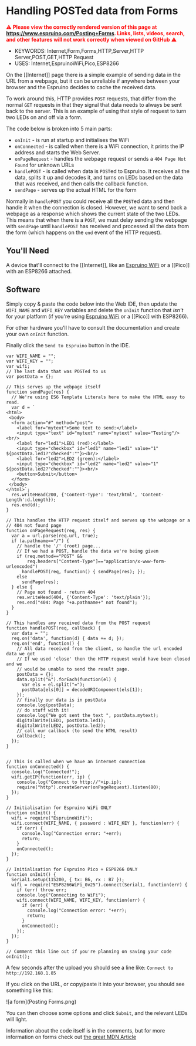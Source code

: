 <!--- Copyright (c) 2018 Gordon Williams, Pur3 Ltd. See the file LICENSE for copying permission. -->
Handling POSTed data from Forms
===============================

<span style="color:red">:warning: **Please view the correctly rendered version of this page at https://www.espruino.com/Posting+Forms. Links, lists, videos, search, and other features will not work correctly when viewed on GitHub** :warning:</span>

* KEYWORDS: Internet,Form,Forms,HTTP,Server,HTTP Server,POST,GET,HTTP Request
* USES: Internet,EspruinoWiFi,Pico,ESP8266

On the [[Internet]] page there is a simple example of sending data in the
URL from a webpage, but it can be unreliable if anywhere between
your browser and the Espruino decides to cache the received data.

To work around this, HTTP provides `POST` requests, that differ from the normal
`GET` requests in that they signal that data needs to always be sent back
to the server. This is an example of using that style of request to turn two
LEDs on and off via a form.

The code below is broken into 5 main parts:

* `onInit` - is run at startup and initialises the WiFi
* `onConnected` - is called when there is a WiFi connection, it prints the IP address and starts the Web Server.
* `onPageRequest` - handles the webpage request or sends a `404 Page Not Found` for unknown URLs
* `handlePOST` - is called when data is `POST`ed to Espruino. It receives all the data, splits it up and decodes it, and turns on LEDs based on the data that was received, and then calls the callback function.
* `sendPage` - serves up the actual HTML for the form

Normally in `handlePOST` you could receive all the `POST`ed data and then handle
it when the connection is closed. However, we want to send back a webpage as
a response which shows the current state of the two LEDs. This
means that when there is a `POST`, we must delay sending the webpage with
`sendPage` until `handlePOST` has received and processed all the data from the
form (which happens on the `end` event of the HTTP request).

You'll Need
----------

A device that'll connect to the [[Internet]], like an [Espruino WiFi](/WiFi)
or a [[Pico]] with an ESP8266 attached.


Software
--------

Simply copy & paste the code below into the Web IDE, then update the `WIFI_NAME`
and `WIFI_KEY` variables and delete the `onInit` function that *isn't* for
your platform (if you're using [Espruino WiFi](/WiFi) or a [[Pico]] with ESP8266).

For other hardware you'll have to consult the documentation and create your
own `onInit` function.

Finally click the `Send to Espruino` button in the IDE.

```
var WIFI_NAME = "";
var WIFI_KEY = "";
var wifi;
// The last data that was POSTed to us
var postData = {};

// This serves up the webpage itself
function sendPage(res) {
  // We're using ES6 Template Literals here to make the HTML easy to read.
  var d = `
<html>
 <body>
  <form action="#" method="post">
    <label for="mytext">Some text to send:</label>
    <input type="text" id="mytext" name="mytext" value="Testing"/><br/>
    <label for="led1">LED1 (red):</label>
    <input type="checkbox" id="led1" name="led1" value="1" ${postData.led1?"checked":""}><br/>
    <label for="led2">LED2 (green):</label>
    <input type="checkbox" id="led2" name="led2" value="1" ${postData.led2?"checked":""}><br/>
    <button>Submit</button>
  </form>
 </body>
</html>`;
  res.writeHead(200, {'Content-Type': 'text/html', 'Content-Length':d.length});
  res.end(d);
}  

// This handles the HTTP request itself and serves up the webpage or a
// 404 not found page
function onPageRequest(req, res) {
  var a = url.parse(req.url, true);
  if (a.pathname=="/") {
    // handle the '/' (root) page...
    // If we had a POST, handle the data we're being given
    if (req.method=="POST" &&
        req.headers["Content-Type"]=="applicatio­n/x-www-form-urlencoded")
      handlePOST(req, function() { sendPage(res); });
    else
      sendPage(res);
  } else {
    // Page not found - return 404
    res.writeHead(404, {'Content-Type': 'text/plain'});
    res.end("404: Page "+a.pathname+" not found");
  }
}

// This handles any received data from the POST request
function handlePOST(req, callback) {
  var data = "";
  req.on('data', function(d) { data += d; });
  req.on('end', function() {
    // All data received from the client, so handle the url encoded data we got
    // If we used 'close' then the HTTP request would have been closed and we
    // would be unable to send the result page.
    postData = {};
    data.split("&").forEach(function(el) {
      var els = el.split("=");
      postData[els[0]] = decodeURIComponent(els[1]);
    });
    // finally our data is in postData
    console.log(postData);
    // do stuff with it!
    console.log("We got sent the text ", postData.mytext);
    digitalWrite(LED1, postData.led1);
    digitalWrite(LED2, postData.led2);
    // call our callback (to send the HTML result)
    callback();
  });
}


// This is called when we have an internet connection
function onConnected() {
  console.log("Connected!");
  wifi.getIP(function(err, ip) {
    console.log("Connect to http://"+ip.ip);
    require("http").createServer(onPageRequest).listen(80);
  });
}

// Initialisation for Espruino WiFi ONLY
function onInit() {
  wifi = require("EspruinoWiFi");
  wifi.connect(WIFI_NAME, { password : WIFI_KEY }, function(err) {
    if (err) {
      console.log("Connection error: "+err);
      return;
    }
    onConnected();
  });
}

// Initialisation for Espruino Pico + ESP8266 ONLY
function onInit() {
  Serial1.setup(115200, { tx: B6, rx : B7 });
  wifi = require("ESP8266WiFi_0v25").connect(Serial1, function(err) {
    if (err) throw err;
    console.log("Connecting to WiFi");
    wifi.connect(WIFI_NAME, WIFI_KEY, function(err) {
      if (err) {
        console.log("Connection error: "+err);
        return;
      }
      onConnected();
    });
  });
}

// Comment this line out if you're planning on saving your code
onInit();
```

A few seconds after the upload you should see a line like: `Connect to http://192.168.1.85`

If you click on the URL, or copy/paste it into your browser, you should see
something like this:

![a form](Posting Forms.png)

You can then choose some options and click `Submit`, and the relevant
LEDs will light.

Information about the code itself is in the comments, but for more information
on forms check out [the great MDN Article](https://developer.mozilla.org/en-US/docs/Learn/HTML/Forms)
